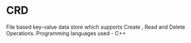 # CRD
File based  key-value data store which supports Create , Read and Delete Operations.
Programming languages used - C++
